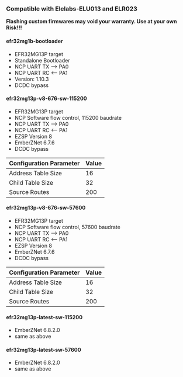 ### Compatible with Elelabs-ELU013 and ELR023

**Flashing custom firmwares may void your warranty. Use at your own Risk!!!**


#### efr32mg1b-bootloader

- EFR32MG13P target
- Standalone Bootloader
- NCP UART TX --> PA0
- NCP UART RC <-- PA1
- Version: 1.10.3
- DCDC bypass


#### efr32mg13p-v8-676-sw-115200

- EFR32MG13P target
- NCP Software flow control, 115200 baudrate
- NCP UART TX --> PA0
- NCP UART RC <-- PA1
- EZSP Version 8
- EmberZNet 6.7.6
- DCDC bypass

Configuration Parameter | Value
----------------------- | ------
Address Table Size | 16
Child Table Size | 32
Source Routes | 200


#### efr32mg13p-v8-676-sw-57600
- EFR32MG13P target
- NCP Software flow control, 57600 baudrate
- NCP UART TX --> PA0
- NCP UART RC <-- PA1
- EZSP Version 8
- EmberZNet 6.7.6
- DCDC bypass

Configuration Parameter | Value
----------------------- | ------
Address Table Size | 16
Child Table Size | 32
Source Routes | 200


#### efr32mg13p-latest-sw-115200
- EmberZNet 6.8.2.0
- same as above


#### efr32mg13p-latest-sw-57600
- EmberZNet 6.8.2.0
- same as above
